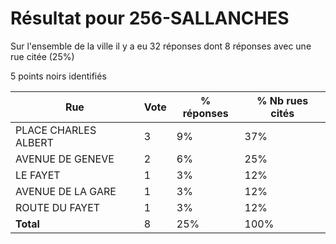 # Résultat pour 256-SALLANCHES

Sur l'ensemble de la ville il y a eu 32 réponses dont 8 réponses avec une rue citée (25%)

5 points noirs identifiés

| Rue | Vote | % réponses | % Nb rues cités|
|-----|------|------------|----------------|
| PLACE CHARLES ALBERT | 3 | 9% | 37%|
| AVENUE DE GENEVE | 2 | 6% | 25%|
| LE FAYET | 1 | 3% | 12%|
| AVENUE DE LA GARE | 1 | 3% | 12%|
| ROUTE DU FAYET | 1 | 3% | 12%|
| **Total** | 8 | 25% | 100%|
